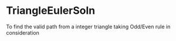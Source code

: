 # TriangleEulerSoln
To find the valid path from a integer triangle taking Odd/Even rule in consideration
